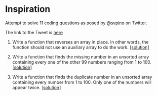 # Inspiration

Attempt to solve 11 coding questions as posed by [@svpino](https://twitter.com/svpino) on Twitter.

The link to the Tweet is [here](
https://twitter.com/svpino/status/1354048209564426240)

1. Write a function that reverses an array in place. In other words, the function should not use an auxiliary array to do the work. [[solution]](array_reversal.py)

2. Write a function that finds the missing number in an unsorted array containing every one of the other 99 numbers ranging from 1 to 100. [[solution]](find_missing_number.py)

3. Write a function that finds the duplicate number in an unsorted array containing every number from 1 to 100. Only one of the numbers will appear twice. [[solution]](duplicate_number.py)